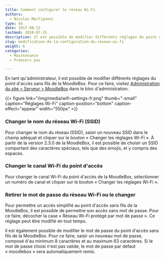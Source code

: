 ```yaml
---
title: Comment configurer le réseau Wi-Fi
authors:
  - Nicolas Martignoni
type: kb
date: 2017-08-12
lastmod: 2018-07-15
description: Il est possible de modifier différents réglages du point d'accès WiFi de la MoodleBox.
slug: modification-de-la-configuration-du-reseau-wi-fi
weight: 6
categories:
  - Maintenance
  - Premiers pas

---
```

En tant qu'administrateur, il est possible de modifier différents réglages du point d'accès sans fils de la MoodleBox. Pour ce faire, visitez [Administration du site > Serveur > MoodleBox][1] dans le bloc d'administration.

{{< figure link="/img/media/wifi-settings-fr.png" thumb="-small" caption="Réglages Wi-Fi" caption-position="bottom" caption-effect="appear" width="550px" >}}

### Changer le nom du réseau Wi-Fi (SSID)

Pour changer le nom du réseau (SSID), saisir un nouveau SSID dans le champ adéquat et cliquer sur le bouton « Changer les réglages Wi-Fi ». À partir de la version 2.3.0 de la MoodleBox, il est possible de choisir un SSID comportant des caractères spéciaux, tels que des emojis, et y compris des espaces.

### Changer le canal Wi-Fi du point d'accès

Pour changer le canal Wi-Fi du point d'accès de la MoodleBox, sélectionner un numéro de canal et cliquer sur le bouton « Changer les réglages Wi-Fi ».

### Retirer le mot de passe du réseau Wi-Fi ou le changer

Pour permettre un accès simplifié au point d'accès sans fils de la MoodleBox, il est possible de permettre son accès sans mot de passe. Pour ce faire, décocher la case « Réseau Wi-Fi protégé par mot de passe ». Ce réglage peut être modifié en tout temps.

Il est également possible de modifier le mot de passe du point d'accès sans fils de la MoodleBox. Pour ce faire, saisir un nouveau mot de passe, composé d'au minimum 8 caractères et au maximum 63 caractères. Si le mot de passe choisi n'est pas valide, le mot de passe par défaut « moodlebox » sera automatiquement remis.

 [1]: http://moodlebox.home/admin/tool/moodlebox/index.php
